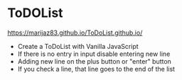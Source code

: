 # ToDOList
https://marijaz83.github.io/ToDoList.github.io/
- Create a ToDoList with Vanilla JavaScript
- If there is no entry in input disable entering new line
- Adding new line on the plus button or "enter" button 
- If you check a line, that line goes to the end of the list
